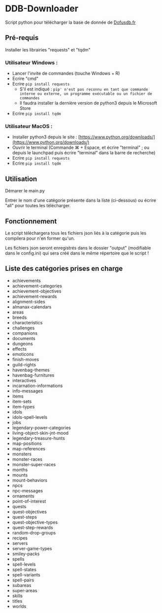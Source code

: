 # DDB-Downloader
Script python pour télécharger la base de donnée de [Dofusdb.fr](https://dofusdb.fr/)

## Pré-requis

Installer les librairies "requests" et "tqdm"

### Utilisateur Windows :
- Lancer l'invite de commandes (touche Windows + R)
- Ecrire "cmd"
- Ecrire `pip install requests`
  - S'il est indiqué : `pip' n'est pas reconnu en tant que commande interne ou externe, un programme exécutable ou un fichier de commandes`
  - Il faudra installer la dernière version de python3 depuis le Microsoft Store 
- Ecrire `pip install tqdm`

### Utilisateur MacOS :
- Installer python3 depuis le site : [https://www.python.org/downloads/](https://www.python.org/downloads/)
- Ouvrir le terminal (Commande ⌘ + Espace, et écrire "terminal" ; ou depuis le launchpad puis écrire "terminal" dans la barre de recherche)
- Ecrire `pip install requests`
- Ecrire `pip install tqdm`


## Utilisation

Démarer le main.py

Entrer le nom d'une catégorie présente dans la liste (ci-dessous) ou écrire "all" pour toutes les télécharger.

## Fonctionnement

Le script téléchargera tous les fichiers json liés à la catégorie puis les compilera pour n'en former qu'un.

Les fichiers json seront enregistrés dans le dossier "output" (modifiable dans le config.ini) qui sera créé dans le même répertoire que le script !

## Liste des catégories prises en charge

- achievements
- achievement-categories
- achievement-objectives
- achievement-rewards
- alignment-sides
- almanax-calendars
- areas
- breeds
- characteristics
- challenges
- companions
- documents
- dungeons
- effects
- emoticons
- finish-moves
- guild-rights
- havenbag-themes
- havenbag-furnitures
- interactives
- incarnation-informations
- info-messages
- items
- item-sets
- item-types
- idols
- idols-spell-levels
- jobs
- legendary-power-categories
- living-object-skin-jnt-mood
- legendary-treasure-hunts
- map-positions
- map-references
- monsters
- monster-races
- monster-super-races
- months
- mounts
- mount-behaviors
- npcs
- npc-messages
- ornaments
- point-of-interest
- quests
- quest-objectives
- quest-steps
- quest-objective-types
- quest-step-rewards
- random-drop-groups
- recipes
- servers
- server-game-types
- smiley-packs
- spells
- spell-levels
- spell-states
- spell-variants
- spell-pairs
- subareas
- super-areas
- skills
- titles
- worlds
